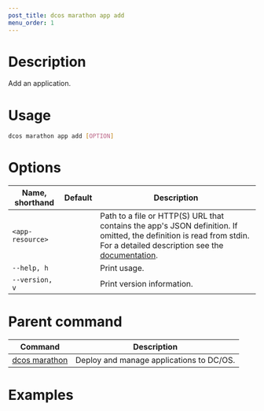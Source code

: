 ```yaml
---
post_title: dcos marathon app add
menu_order: 1
---
```


# Description
Add an application.

# Usage

```bash
dcos marathon app add [OPTION]
```

# Options

| Name, shorthand | Default | Description |
|---------|-------------|-------------|
| `<app-resource>`   |             |  Path to a file or HTTP(S) URL that contains the app's JSON definition. If omitted, the definition is read from stdin. For a detailed description see the [documentation](https://docs.mesosphere.com/usage/marathon/rest-api/). |
| `--help, h`   |             |  Print usage. |
| `--version, v`   |             | Print version information. |


# Parent command

| Command | Description |
|---------|-------------|
| [dcos marathon](/docs/1.9/usage/cli/command-reference/dcos-marathon/) | Deploy and manage applications to DC/OS. |

# Examples